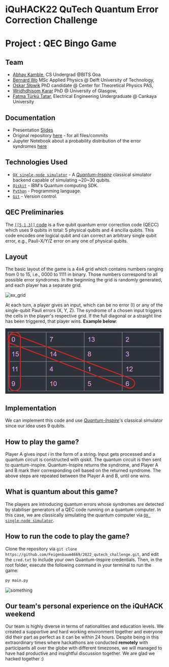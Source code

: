 # iQuHACK22 QuTech Quantum Error Correction Challenge

# Project : QEC Bingo Game

## Team
* [Abhay Kamble](https://github.com/abzsd), CS Undergrad @BITS Goa
* [Bernard Wo](https://github.com/bernwo) MSc Applied Physics @ Delft University of Technology,
* [Oskar Słowik](https://github.com/Feigenbaum4669) PhD candidate @ Center for Theoretical Physics PAS,
* [Wridhdhisom Karar](https://github.com/wridhdhi) PhD @ University of Glasgow,
* [Fatma Türkü Tatar](https://github.com/turkutatar), Electrical Engineering Undergraduate @ Cankaya University

## Documentation
* Presentation [Slides](https://docs.google.com/presentation/d/1AlDr8H5LY_8CyQQnUTHNoNZCA1F4KANMGV6-wCRXGGM/edit?usp=sharing)
* Original repository [here](https://github.com/turkutatar/iQuHACK22/tree/QEC-Bingo) - for all files/commits
* Jupyter Notebook about a probability distribution of the error syndromes [here](https://github.com/Feigenbaum4669/2022_qutech_challenge/blob/main/Syndrome_Heatmap.ipynb)

## Technologies Used

* [`QX single-node simulator`](https://www.quantum-inspire.com/backends/qx-simulator/) - A [*Quantum-Inspire*](https://www.quantum-inspire.com/) classical simulator backend capable of simulating ~20~30 qubits.
* [`Qiskit`](https://qiskit.org/) - IBM's Quantum computing SDK.
* [`Python`](https://python.org/) - Programming language.
* [`Git`](https://git-scm.com/) - Version control.

## QEC Preliminaries 
The [`[[5,1,3]]` code](https://en.wikipedia.org/wiki/Five-qubit_error_correcting_code) is a five qubit quantum error correction code (QECC) which uses 9 qubits in total: 5 physical qubits and 4 ancilla qubits. This code encodes one logical qubit and can correct an arbitrary single qubit error, e.g., Pauli-X/Y/Z error on any one of physical qubits.

## Layout 
The basic layout of the game is a 4x4 grid which contains numbers ranging from 0 to 15, i.e., 0000 to 1111 in binary. Those numbers correspond to all possible error syndromes. In the beginning the grid is randomly generated, and each player has a separate grid.

![ex_grid](https://user-images.githubusercontent.com/73556839/151690729-09667da5-074a-458c-b45c-01ee4809add7.png)

At each turn, a player gives an input, which can be no error (I) or any of the single-qubit Pauli errors (X, Y, Z). The syndrome of a chosen input triggers the cells in the player's respective grid. If the full diagonal or a straight line has been triggered, that player wins. **Example below**:

![ex_grid](https://github.com/Feigenbaum4669/2022_qutech_challenge/blob/main/Assets/labelled_grid.png)

## Implementation 
We can implement this code and use [*Quantum-Inspire*](https://www.quantum-inspire.com/)'s classical simulator since our idea uses 9 qubits.

## How to play the game?
Player A gives input *i* in the form of a string.
Input gets processed and a quantum circuit is constructed with qiskit.
The quantum circuit is then sent to quantum-inspire.
Quantum-Inspire returns the syndrome, and Player A and B mark their corresponding cell based on the returned syndrome.
The above steps are repeated between the Player A and B, until one wins.

## What is quantum about this game?
The players are introducing quantum errors whose syndromes are detected by stabiliser generators of a QEC code running on a quantum computer. In this case, we are classically simulating the quantum computer via [`QX single-node simulator`](https://www.quantum-inspire.com/backends/qx-simulator/).

## How to run the code to play the game?
Clone the repository via `git clone https://github.com/Feigenbaum4669/2022_qutech_challenge.git`, and edit the `cred.txt` to include your own Quantum-Inspire credentials. Then, in the root folder, execute the following command in your terminal to run the game:

```bash
py main.py
```

![something](https://github.com/Feigenbaum4669/2022_qutech_challenge/blob/main/Assets/running_code.gif?raw=true)

## Our team's personal experience on the iQuHACK weekend
Our team is highly diverse in terms of nationalities and education levels. We created a supportive and hard working environment together and everyone did their part as perfect as it can be within 24 hours. Despite being in this extraordinary times where hackathons are conducted **remotely** with participants all over the globe with different timezones, we will managed to have had productive and insightful discussion together. We are glad we hacked together :)







